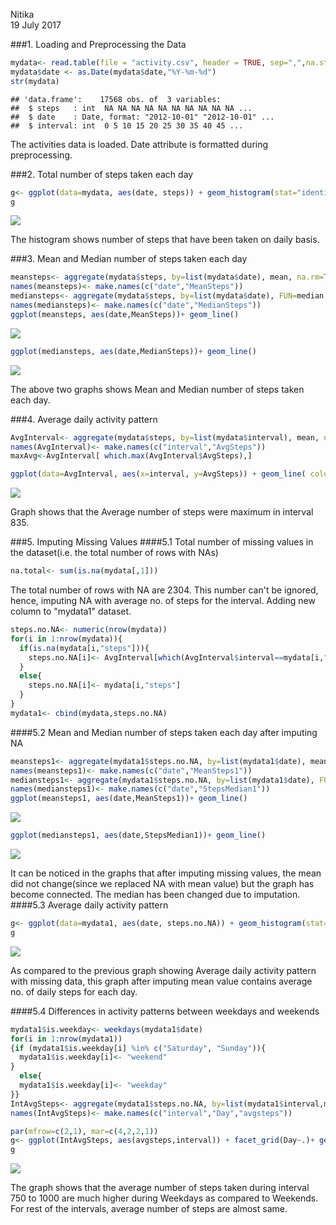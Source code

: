 Nitika  
19 July 2017  



###1. Loading and Preprocessing the Data


```r
mydata<- read.table(file = "activity.csv", header = TRUE, sep=",",na.strings = "NA")
mydata$date <- as.Date(mydata$date,"%Y-%m-%d")
str(mydata)
```

```
## 'data.frame':	17568 obs. of  3 variables:
##  $ steps   : int  NA NA NA NA NA NA NA NA NA NA ...
##  $ date    : Date, format: "2012-10-01" "2012-10-01" ...
##  $ interval: int  0 5 10 15 20 25 30 35 40 45 ...
```
The activities data is loaded. Date attribute is formatted during preprocessing.

###2. Total number of steps taken each day

```r
g<- ggplot(data=mydata, aes(date, steps)) + geom_histogram(stat="identity")
g
```

![](PA1_template_files/figure-html/unnamed-chunk-1-1.png)<!-- -->

The histogram shows number of steps that have been taken on daily basis.

###3. Mean and Median number of steps taken each day

```r
meansteps<- aggregate(mydata$steps, by=list(mydata$date), mean, na.rm=TRUE)
names(meansteps)<- make.names(c("date","MeanSteps"))
mediansteps<- aggregate(mydata$steps, by=list(mydata$date), FUN=median, na.rm=TRUE)
names(mediansteps)<- make.names(c("date","MedianSteps"))
ggplot(meansteps, aes(date,MeanSteps))+ geom_line()
```

![](PA1_template_files/figure-html/unnamed-chunk-2-1.png)<!-- -->

```r
ggplot(mediansteps, aes(date,MedianSteps))+ geom_line()
```

![](PA1_template_files/figure-html/unnamed-chunk-2-2.png)<!-- -->

The above two graphs shows Mean and Median number of steps taken each day.

###4. Average daily activity pattern


```r
AvgInterval<- aggregate(mydata$steps, by=list(mydata$interval), mean, na.rm=TRUE)
names(AvgInterval)<- make.names(c("interval","AvgSteps"))
maxAvg<-AvgInterval[ which.max(AvgInterval$AvgSteps),]

ggplot(data=AvgInterval, aes(x=interval, y=AvgSteps)) + geom_line( color="#005599") + theme(legend.position ="none")+ xlab("Interval")+ylab("Average number of steps") + geom_text(data=maxAvg,aes(x=interval, y=AvgSteps,label= maxAvg$interval), vjust=-.1)
```

![](PA1_template_files/figure-html/unnamed-chunk-3-1.png)<!-- -->

Graph shows that the Average number of steps were maximum in interval 835.

###5. Imputing Missing Values
####5.1 Total number of missing values in the dataset(i.e. the total number of rows with NAs)

```r
na.total<- sum(is.na(mydata[,1]))
```
The total number of rows with NA are 2304. This number can't be ignored, hence, imputing NA with average no. of steps for the interval. Adding new column to "mydata1" dataset.


```r
steps.no.NA<- numeric(nrow(mydata))
for(i in 1:nrow(mydata)){
  if(is.na(mydata[i,"steps"])){
    steps.no.NA[i]<- AvgInterval[which(AvgInterval$interval==mydata[i,"interval"]),"AvgSteps"]
  }
  else{
    steps.no.NA[i]<- mydata[i,"steps"]
  }
}
mydata1<- cbind(mydata,steps.no.NA)
```

####5.2 Mean and Median number of steps taken each day after imputing NA


```r
meansteps1<- aggregate(mydata1$steps.no.NA, by=list(mydata1$date), mean, na.rm=TRUE)
names(meansteps1)<- make.names(c("date","MeanSteps1"))
mediansteps1<- aggregate(mydata1$steps.no.NA, by=list(mydata1$date), FUN=median, na.rm=TRUE)
names(mediansteps1)<- make.names(c("date","StepsMedian1"))
ggplot(meansteps1, aes(date,MeanSteps1))+ geom_line()
```

![](PA1_template_files/figure-html/unnamed-chunk-6-1.png)<!-- -->

```r
ggplot(mediansteps1, aes(date,StepsMedian1))+ geom_line()
```

![](PA1_template_files/figure-html/unnamed-chunk-6-2.png)<!-- -->

It can be noticed in the graphs that after imputing missing values, the mean did not change(since we replaced NA with mean value) but the graph has become connected. The median has been changed due to imputation.
####5.3 Average daily activity pattern


```r
g<- ggplot(data=mydata1, aes(date, steps.no.NA)) + geom_histogram(stat="identity")
g
```

![](PA1_template_files/figure-html/unnamed-chunk-7-1.png)<!-- -->

As compared to the previous graph showing Average daily activity pattern with missing data, this graph after imputing mean value contains average no. of daily steps for each day.

####5.4 Differences in activity patterns between weekdays and weekends


```r
mydata1$is.weekday<- weekdays(mydata1$date)
for(i in 1:nrow(mydata1))
{if (mydata1$is.weekday[i] %in% c("Saturday", "Sunday")){
  mydata1$is.weekday[i]<- "weekend"
}
  else{
  mydata1$is.weekday[i]<- "weekday"
}}
IntAvgSteps<- aggregate(mydata1$steps.no.NA, by=list(mydata1$interval,mydata1$is.weekday), mean, na.rm=TRUE)
names(IntAvgSteps)<- make.names(c("interval","Day","avgsteps"))

par(mfrow=c(2,1), mar=c(4,2,2,1))
g<- ggplot(IntAvgSteps, aes(avgsteps,interval)) + facet_grid(Day~.)+ geom_line(color="#005599")
g
```

![](PA1_template_files/figure-html/unnamed-chunk-8-1.png)<!-- -->

The graph shows that the average number of steps taken during interval 750 to 1000 are much higher during Weekdays as compared to Weekends. For rest of the intervals, average number of steps are almost same.
